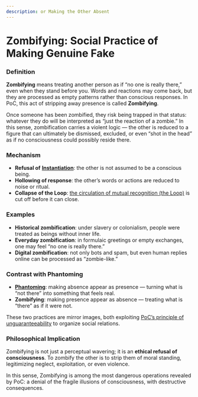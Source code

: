 ```yaml
---
description: or Making the Other Absent
---
```


# Zombifying: Social Practice of Making Genuine Fake

### Definition

**Zombifying** means treating another person as if “no one is really there,” even when they stand before you. Words and reactions may come back, but they are processed as empty patterns rather than conscious responses. In PoC, this act of stripping away presence is called **Zombifying**.

Once someone has been zombified, they risk being trapped in that status: whatever they do will be interpreted as “just the reaction of a zombie.” In this sense, zombification carries a violent logic — the other is reduced to a figure that can ultimately be dismissed, excluded, or even “shot in the head” as if no consciousness could possibly reside there.

### Mechanism

* **Refusal of** [**Instantiation**](../../protocol/introduction.md): the other is not assumed to be a conscious being.
* **Hollowing of response**: the other’s words or actions are reduced to noise or ritual.
* **Collapse of the Loop**: [the circulation of mutual recognition (the Loop)](../../protocol/operations/loop-reciprocal-elicitation.md) is cut off before it can close.

### Examples

* **Historical zombification**: under slavery or colonialism, people were treated as beings without inner life.
* **Everyday zombification**: in formulaic greetings or empty exchanges, one may feel “no one is really there.”
* **Digital zombification**: not only bots and spam, but even human replies online can be processed as “zombie-like.”

### Contrast with Phantoming

* [**Phantoming**](phantoming-social-practice-of-making-fake-genuine.md): making absence appear as presence — turning what is “not there” into something that feels real.
* **Zombifying**: making presence appear as absence — treating what is “there” as if it were not.

These two practices are mirror images, both exploiting [PoC’s principle of unguaranteeability](../undecidability-of-consciousness.md) to organize social relations.

### Philosophical Implication

Zombifying is not just a perceptual wavering; it is an **ethical refusal of consciousness**. To zombify the other is to strip them of moral standing, legitimizing neglect, exploitation, or even violence.

In this sense, Zombifying is among the most dangerous operations revealed by PoC: a denial of the fragile illusions of consciousness, with destructive consequences.
